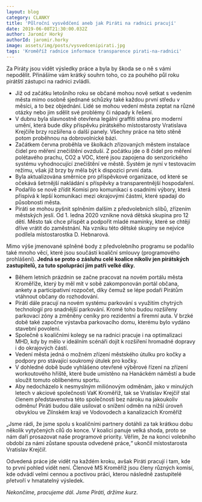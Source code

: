 ```yaml
---
layout: blog
category: CLANKY
title: 'Půlroční vysvědčení aneb jak Piráti na radnici pracují'
date: 2019-06-08T21:30:00.032Z
author: Jaromír Horký
authorId: jaromir.horky
image: assets/img/posts/vysvedcenipirati.jpg
tags: 'Kroměříž radnice informace transparence pirati-na-radnici'
---
```


Za Piráty jsou vidět výsledky práce a byla by škoda se o ně s vámi nepodělit. Přinášíme vám krátký souhrn toho, co za pouhého půl roku pirátští zástupci na radnici zvládli.
* Již od začátku letošního roku se občané mohou nově setkat s vedením města mimo osobně sjednané schůzky také každou první středu v měsíci, a to bez objednání. Lidé se mohou vedení města zeptat na různé otázky nebo jim sdělit své problémy či nápady k řešení.
* V dubnu byla slavnostně otevřena legální graffiti stěna pro moderní umění, která bude díky příspěvku pirátského místostarosty Vratislava Krejčíře brzy rozšířena o další panely. Všechny práce na této stěně potom proběhnou na dobrovolnické bázi.   	
* Začátkem června proběhla ve školkách zřizovaných městem instalace čidel pro měření znečištění ovzduší. Z počátku jde o 8 čidel pro měření polétavého prachu, CO2 a VOC, které jsou zapojena do senzorického systému vyhodnocující znečištění ve městě. Systém je nyní v testovacím režimu, však již brzy by měla být k dispozici první data.
* Byla aktualizována směrnice pro příspěvkové organizace, od které se očekává šetrnější nakládání s příspěvky a transparentnější hospodaření.
* Podařilo se nově zřídit Komisi pro komunikaci s osadními výbory, která přispívá k lepší komunikaci mezi okrajovými částmi, které spadají do působnosti města.
* Piráti se mohou pyšnit splněním dalším z předvolebních slibů, zřízením městských jeslí. Od 1. ledna 2020 vznikne nová dětská skupina pro 12 dětí. Město tak chce přispět a podpořit mladé maminky, které se chtějí dříve vrátit do zaměstnání. Na vzniku této dětské skupiny se nejvíce podílela místostarostka D. Hebnarová.

Mimo výše jmenované splněné body z předvolebního programu se podařilo také mnoho věcí, které jsou součástí koaliční smlouvy (programového prohlášení). <b>Jedná se proto o zásluhu celé koalice nikoliv jen pirátských zastupitelů, za tuto spolupráci jim patří velké díky.</b>

* Během letních prázdnin se začne pracovat na novém portálu města Kroměříže, který by měl mít v sobě zakomponován portál občana, ankety a participativní rozpočet, díky čemuž se lépe podaří Pirátům vtáhnout občany do rozhodování.
* Piráti dále pracují na novém systému parkování s využitím chytrých technologií pro snadnější parkování. Kromě toho budou rozšířeny parkovací zóny a změněny ceníky pro rezidentní a firemní auta. V brzké době také započne výstavba parkovacího domu, kterému bylo vydáno stavební povolení.
* Společně s koaličními kolegy se na radnici pracuje i na optimalizaci MHD, kdy by mělo v ideálním scénáři dojít k rozšíření hromadné dopravy i do okrajových částí.
* Vedení města jedná o možném zřízení městského útulku pro kočky a podpory pro stávající soukromý útulek pro kočky.
* V dohledné době bude vyhlášeno otevřené výběrové řízení na zřízení workoutového hřiště, které bude umístěno na Hanáckém náměstí a bude sloužit tomuto oblíbenému sportu.
* Aby nedocházelo k nesmyslným miliónovým odměnám, jako v minulých letech v akciové společnosti VaK Kroměříž, tak se Vratislav Krejčíř stal členem představenstva této společnosti bez nároku na jakoukoliv odměnu! Piráti budou dále usilovat o snížení odměn na nižší úroveň obvyklou ve Zlínském kraji ve Vodovodech a kanalizacích Kroměříž

„Jsme rádi, že jsme spolu s koaličními partnery dotáhli za tak krátkou dobu několik vytyčených cílů do konce. V koalici panuje velká shoda, proto se nám daří prosazovat naše programové priority. Věřím, že na konci volebního období za námi zůstane spousta odvedené práce,“ ukončil místostarosta Vratislav Krejčíř.

Odvedená práce jde vidět na každém kroku, avšak Piráti pracují i tam, kde to první pohled vidět není. Členové MS Kroměříž jsou členy různých komisí, kde odvádí velmi cennou a poctivou práci, kterou následně zastupitelé přetvoří v hmatatelný výsledek.
 
*Nekončíme, pracujeme dál. Jsme Piráti, držíme kurz.*
